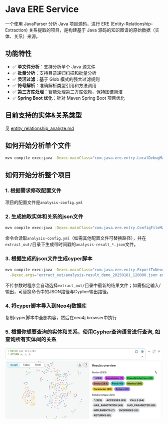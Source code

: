 # Java ERE Service

一个使用 JavaParser 分析 Java 项目源码，进行 ERE (Entity-Relationship-Extraction) 关系提取的项目，是构建基于 Java 源码的知识图谱的原始数据（实体、关系）来源。

## 功能特性

- ✅ **单文件分析**：支持分析单个 Java 源文件
- ✅ **批量分析**：支持目录递归扫描和批量分析
- ✅ **灵活过滤**：基于 Glob 模式的强大过滤规则
- ✅ **符号解析**：准确解析类型引用和方法调用
- ✅ **第三方库处理**：智能处理第三方库依赖，保持图谱简洁
- ✅ **Spring Boot 优化**：针对 Maven Spring Boot 项目优化

## 目前支持的实体&关系类型
见 [entity_relationship_analyze.md](docs/entity_relationship_analyze.md)

## 如何开始分析单个文件

```bash
mvn compile exec:java -Dexec.mainClass="com.java.ere.entry.LocalDebugMain"
```

## 如何开始分析整个项目
### 1. 根据需求修改配置文件
项目的配置文件是`analysis-config.yml`
### 2. 生成抽取实体和关系的json文件

```bash
mvn compile exec:java -Dexec.mainClass="com.java.ere.entry.ConfigFileMain" -Dexec.args="analysis-config.yml"
```

命令会读取`analysis-config.yml`（如需其他配置文件可替换路径），并在`extract_out/`目录下生成带时间戳的`analysis-result_*.json`文件。

### 3. 根据生成的json文件生成cyper脚本

```bash
mvn compile exec:java -Dexec.mainClass="com.java.ere.entry.ExportToNeo4jMain" \
  -Dexec.args="extract_out/analysis-result_demo_20250101_120000.json extract_out/neo4j-import.cypher"
```

不传参数时程序会自动选择`extract_out/`目录中最新的结果文件；如需指定输入/输出，可替换命令中的JSON路径与Cypher输出路径。

### 4. 将cyper脚本导入到Neo4j数据库
  复制cyper脚本中全部内容，然后在neo4j browser中执行


### 5. 根据你想要查询的实体和关系，使用Cypher查询语言进行查询, 如查询所有实体间的关系
![alt text](image.png)

